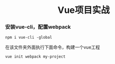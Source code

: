 <h1 style="text-align:center">Vue项目实战</h1>

### 安装vue-cli，配置webpack

	npm i vue-cli -global
在该文件夹外面执行下面命令，构建一个vue工程

	vue init webpack my-project